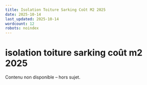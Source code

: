 ```yaml
---
title: Isolation Toiture Sarking Coût M2 2025
date: 2025-10-14
last_updated: 2025-10-14
wordcount: 12
robots: noindex
---
```


# isolation toiture sarking coût m2 2025

Contenu non disponible – hors sujet.